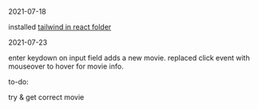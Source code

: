 2021-07-18

installed [tailwind in react folder](https://tailwindcss.com/docs/guides/create-react-app)

2021-07-23

enter keydown on input field adds a new movie. replaced click event with mouseover to hover for movie info.


to-do: 

try & get correct movie
